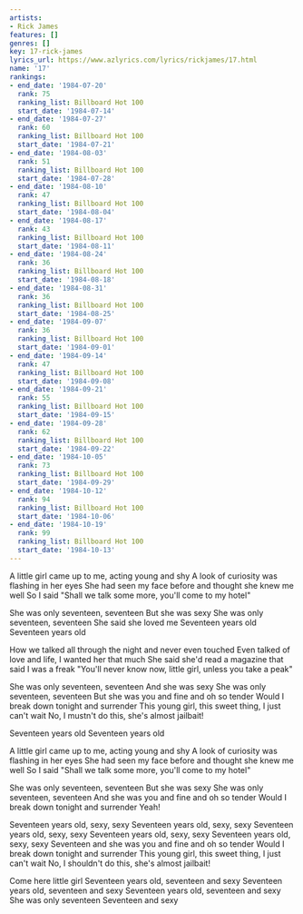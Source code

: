 ```yaml
---
artists:
- Rick James
features: []
genres: []
key: 17-rick-james
lyrics_url: https://www.azlyrics.com/lyrics/rickjames/17.html
name: '17'
rankings:
- end_date: '1984-07-20'
  rank: 75
  ranking_list: Billboard Hot 100
  start_date: '1984-07-14'
- end_date: '1984-07-27'
  rank: 60
  ranking_list: Billboard Hot 100
  start_date: '1984-07-21'
- end_date: '1984-08-03'
  rank: 51
  ranking_list: Billboard Hot 100
  start_date: '1984-07-28'
- end_date: '1984-08-10'
  rank: 47
  ranking_list: Billboard Hot 100
  start_date: '1984-08-04'
- end_date: '1984-08-17'
  rank: 43
  ranking_list: Billboard Hot 100
  start_date: '1984-08-11'
- end_date: '1984-08-24'
  rank: 36
  ranking_list: Billboard Hot 100
  start_date: '1984-08-18'
- end_date: '1984-08-31'
  rank: 36
  ranking_list: Billboard Hot 100
  start_date: '1984-08-25'
- end_date: '1984-09-07'
  rank: 36
  ranking_list: Billboard Hot 100
  start_date: '1984-09-01'
- end_date: '1984-09-14'
  rank: 47
  ranking_list: Billboard Hot 100
  start_date: '1984-09-08'
- end_date: '1984-09-21'
  rank: 55
  ranking_list: Billboard Hot 100
  start_date: '1984-09-15'
- end_date: '1984-09-28'
  rank: 62
  ranking_list: Billboard Hot 100
  start_date: '1984-09-22'
- end_date: '1984-10-05'
  rank: 73
  ranking_list: Billboard Hot 100
  start_date: '1984-09-29'
- end_date: '1984-10-12'
  rank: 94
  ranking_list: Billboard Hot 100
  start_date: '1984-10-06'
- end_date: '1984-10-19'
  rank: 99
  ranking_list: Billboard Hot 100
  start_date: '1984-10-13'
---
```


A little girl came up to me, acting young and shy
A look of curiosity was flashing in her eyes
She had seen my face before and thought she knew me well
So I said "Shall we talk some more, you'll come to my hotel"

She was only seventeen, seventeen
But she was sexy
She was only seventeen, seventeen
She said she loved me
Seventeen years old
Seventeen years old

How we talked all through the night and never even touched
Even talked of love and life, I wanted her that much
She said she'd read a magazine that said I was a freak
"You'll never know now, little girl, unless you take a peak"

She was only seventeen, seventeen
And she was sexy
She was only seventeen, seventeen
But she was you and fine and oh so tender
Would I break down tonight and surrender
This young girl, this sweet thing, I just can't wait
No, I mustn't do this, she's almost jailbait!

Seventeen years old
Seventeen years old

A little girl came up to me, acting young and shy
A look of curiosity was flashing in her eyes
She had seen my face before and thought she knew me well
So I said "Shall we talk some more, you'll come to my hotel"

She was only seventeen, seventeen
But she was sexy
She was only seventeen, seventeen
And she was you and fine and oh so tender
Would I break down tonight and surrender
Yeah!

Seventeen years old, sexy, sexy
Seventeen years old, sexy, sexy
Seventeen years old, sexy, sexy
Seventeen years old, sexy, sexy
Seventeen years old, sexy, sexy
Seventeen and she was you and fine and oh so tender
Would I break down tonight and surrender
This young girl, this sweet thing, I just can't wait
No, I shouldn't do this, she's almost jailbait!

Come here little girl
Seventeen years old, seventeen and sexy
Seventeen years old, seventeen and sexy
Seventeen years old, seventeen and sexy
She was only seventeen
Seventeen and sexy




